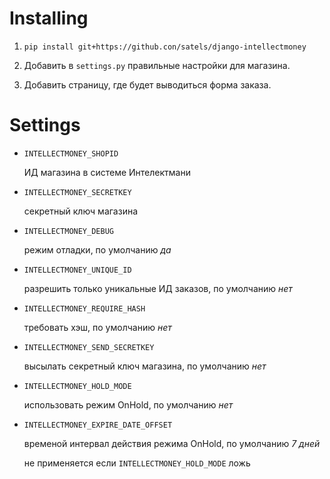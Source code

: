 Installing
==========

1. ```pip install git+https://github.con/satels/django-intellectmoney```

2. Добавить в `settings.py` правильные настройки для магазина.

3. Добавить страницу, где будет выводиться форма заказа.

Settings
========

*  `INTELLECTMONEY_SHOPID`

   ИД магазина в системе Интелектмани

*  `INTELLECTMONEY_SECRETKEY`

   секретный ключ магазина

*  `INTELLECTMONEY_DEBUG`

   режим отладки, по умолчанию *да*

*  `INTELLECTMONEY_UNIQUE_ID`

   разрешить только уникальные ИД заказов, по умолчанию *нет*

*  `INTELLECTMONEY_REQUIRE_HASH`

   требовать хэш, по умолчанию *нет*

*  `INTELLECTMONEY_SEND_SECRETKEY`

   высылать секретный ключ магазина, по умолчанию *нет*

*  `INTELLECTMONEY_HOLD_MODE`

   использовать режим OnHold, по умолчанию *нет*

*  `INTELLECTMONEY_EXPIRE_DATE_OFFSET`

   временой интервал действия режима OnHold, по умолчанию *7 дней*

   не применяется если `INTELLECTMONEY_HOLD_MODE` ложь
